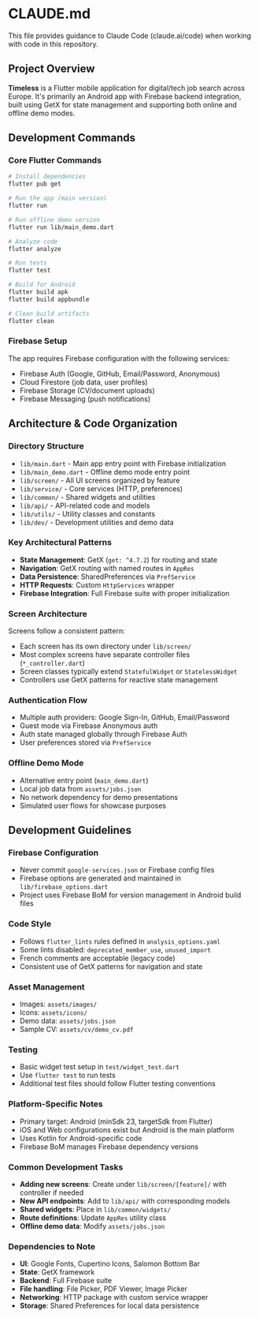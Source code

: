 # CLAUDE.md

This file provides guidance to Claude Code (claude.ai/code) when working with code in this repository.

## Project Overview

**Timeless** is a Flutter mobile application for digital/tech job search across Europe. It's primarily an Android app with Firebase backend integration, built using GetX for state management and supporting both online and offline demo modes.

## Development Commands

### Core Flutter Commands
```bash
# Install dependencies
flutter pub get

# Run the app (main version)
flutter run

# Run offline demo version
flutter run lib/main_demo.dart

# Analyze code
flutter analyze

# Run tests
flutter test

# Build for Android
flutter build apk
flutter build appbundle

# Clean build artifacts
flutter clean
```

### Firebase Setup
The app requires Firebase configuration with the following services:
- Firebase Auth (Google, GitHub, Email/Password, Anonymous)
- Cloud Firestore (job data, user profiles)
- Firebase Storage (CV/document uploads)
- Firebase Messaging (push notifications)

## Architecture & Code Organization

### Directory Structure
- `lib/main.dart` - Main app entry point with Firebase initialization
- `lib/main_demo.dart` - Offline demo mode entry point
- `lib/screen/` - All UI screens organized by feature
- `lib/service/` - Core services (HTTP, preferences)
- `lib/common/` - Shared widgets and utilities
- `lib/api/` - API-related code and models
- `lib/utils/` - Utility classes and constants
- `lib/dev/` - Development utilities and demo data

### Key Architectural Patterns
- **State Management**: GetX (`get: ^4.7.2`) for routing and state
- **Navigation**: GetX routing with named routes in `AppRes`
- **Data Persistence**: SharedPreferences via `PrefService`
- **HTTP Requests**: Custom `HttpServices` wrapper
- **Firebase Integration**: Full Firebase suite with proper initialization

### Screen Architecture
Screens follow a consistent pattern:
- Each screen has its own directory under `lib/screen/`
- Most complex screens have separate controller files (`*_controller.dart`)
- Screen classes typically extend `StatefulWidget` or `StatelessWidget`
- Controllers use GetX patterns for reactive state management

### Authentication Flow
- Multiple auth providers: Google Sign-In, GitHub, Email/Password
- Guest mode via Firebase Anonymous auth
- Auth state managed globally through Firebase Auth
- User preferences stored via `PrefService`

### Offline Demo Mode
- Alternative entry point (`main_demo.dart`)
- Local job data from `assets/jobs.json`
- No network dependency for demo presentations
- Simulated user flows for showcase purposes

## Development Guidelines

### Firebase Configuration
- Never commit `google-services.json` or Firebase config files
- Firebase options are generated and maintained in `lib/firebase_options.dart`
- Project uses Firebase BoM for version management in Android build files

### Code Style
- Follows `flutter_lints` rules defined in `analysis_options.yaml`
- Some lints disabled: `deprecated_member_use`, `unused_import`
- French comments are acceptable (legacy code)
- Consistent use of GetX patterns for navigation and state

### Asset Management
- Images: `assets/images/`
- Icons: `assets/icons/`
- Demo data: `assets/jobs.json`
- Sample CV: `assets/cv/demo_cv.pdf`

### Testing
- Basic widget test setup in `test/widget_test.dart`
- Use `flutter test` to run tests
- Additional test files should follow Flutter testing conventions

### Platform-Specific Notes
- Primary target: Android (minSdk 23, targetSdk from Flutter)
- iOS and Web configurations exist but Android is the main platform
- Uses Kotlin for Android-specific code
- Firebase BoM manages Firebase dependency versions

### Common Development Tasks
- **Adding new screens**: Create under `lib/screen/[feature]/` with controller if needed
- **New API endpoints**: Add to `lib/api/` with corresponding models
- **Shared widgets**: Place in `lib/common/widgets/`
- **Route definitions**: Update `AppRes` utility class
- **Offline demo data**: Modify `assets/jobs.json`

### Dependencies to Note
- **UI**: Google Fonts, Cupertino Icons, Salomon Bottom Bar
- **State**: GetX framework
- **Backend**: Full Firebase suite
- **File handling**: File Picker, PDF Viewer, Image Picker
- **Networking**: HTTP package with custom service wrapper
- **Storage**: Shared Preferences for local data persistence